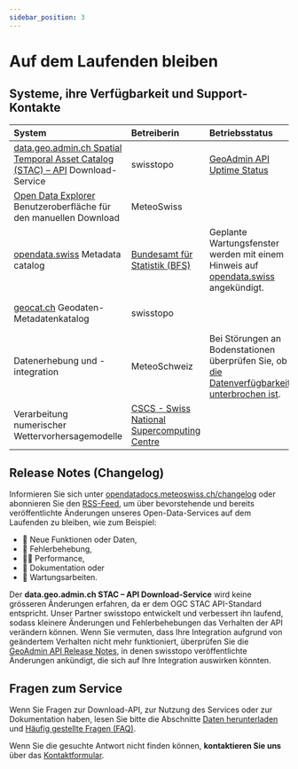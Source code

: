 ```yaml
---
sidebar_position: 3
---
```


# Auf dem Laufenden bleiben

## Systeme, ihre Verfügbarkeit und Support-Kontakte

| System | Betreiberin | Betriebsstatus | Kontaktstelle |
|:-------|:------------|:-------------------|:--------------|
| [data.geo.admin.ch Spatial Temporal Asset Catalog (STAC) – API](https://www.geo.admin.ch/de/rest-schnittstelle-stac-api) Download-Service | swisstopo | [GeoAdmin API Uptime Status](https://api3.geo.admin.ch/api/status.html) | MeteoSchweiz [Open Data Support](https://www.meteoschweiz.admin.ch/ueber-uns/kontakt/kontaktformular.html) |
| [Open Data Explorer](https://www.meteoswiss.admin.ch/services-and-publications/applications/ext/download-data-without-coding-skills.html#lang=en&mdt=normal&pgid=&sid=&col=&di=&tr=&hdr=) Benutzeroberfläche für den manuellen Download | MeteoSwiss |     | MeteoSwiss [Open Data support](https://www.meteoschweiz.admin.ch/ueber-uns/kontakt/kontaktformular.html) |
| [opendata.swiss](https://opendata.swiss/de/organization/bundesamt-fur-meteorologie-und-klimatologie-meteoschweiz?q=&sort=max%28issued%2C+modified%29+desc) Metadata catalog | [Bundesamt für Statistik (BFS)](https://www.bfs.admin.ch/bfs/de/home.html) | Geplante Wartungsfenster werden mit einem Hinweis auf [opendata.swiss](https://opendata.swiss) angekündigt. | BFS  [opendata.swiss Support](https://opendata.swiss/de/contact) | 
| [geocat.ch](https://www.geocat.ch/datahub/organization/Bundesamt%20f%C3%BCr%20Meteorologie%20und%20Klimatologie%20MeteoSchweiz) Geodaten-Metadatenkatalog | swisstopo |    | swisstopo [geocat.ch Support](https://info.geocat.ch/de/kontakt) |
| Datenerhebung und -integration | MeteoSchweiz | Bei Störungen an Bodenstationen überprüfen Sie, ob [die Datenverfügbarkeit unterbrochen ist](https://www.meteoschweiz.admin.ch/service-und-publikationen/applikationen/datanverfuegbarkeit.html). | MeteoSchweiz [Open Data Support](https://www.meteoschweiz.admin.ch/ueber-uns/kontakt/kontaktformular.html) |
| Verarbeitung numerischer Wettervorhersagemodelle | [CSCS - Swiss National Supercomputing Centre](https://www.cscs.ch/services/contractual-partners) |     | MeteoSchweiz [Open Data Support](https://www.meteoschweiz.admin.ch/ueber-uns/kontakt/kontaktformular.html) |


## Release Notes (Changelog)

Informieren Sie sich unter [opendatadocs.meteoswiss.ch/changelog](opendatadocs.meteoswiss.ch/changelog) oder abonnieren Sie den [RSS-Feed](https://opendatadocs.meteoswiss.ch/changelog/rss.xml), um über bevorstehende und bereits veröffentlichte Änderungen unseres Open-Data-Services auf dem Laufenden zu bleiben, wie zum Beispiel:
- 🚀 Neue Funktionen oder Daten,
- 🐛 Fehlerbehebung,
- 🏃‍♀️ Performance,
- 📝 Dokumentation oder
- 🔧 Wartungsarbeiten.

Der **data.geo.admin.ch STAC – API Download-Service** wird keine grösseren Änderungen erfahren, da er dem OGC STAC API-Standard entspricht. Unser Partner swisstopo entwickelt und verbessert ihn laufend, sodass kleinere Änderungen und Fehlerbehebungen das Verhalten der API verändern können. Wenn Sie vermuten, dass Ihre Integration aufgrund von geändertem Verhalten nicht mehr funktioniert, überprüfen Sie die [GeoAdmin API Release Notes](https://api3.geo.admin.ch/releasenotes/index.html), in denen swisstopo veröffentlichte Änderungen ankündigt, die sich auf Ihre Integration auswirken könnten.


## Fragen zum Service

Wenn Sie Fragen zur Download-API, zur Nutzung des Services oder zur Dokumentation haben, lesen Sie bitte die Abschnitte [Daten herunterladen](/general/download) und [Häufig gestellte Fragen (FAQ)](/general/faq).

Wenn Sie die gesuchte Antwort nicht finden können, **kontaktieren Sie uns** über das [Kontaktformular](https://www.meteoschweiz.admin.ch/ueber-uns/kontakt/kontaktformular.html).
